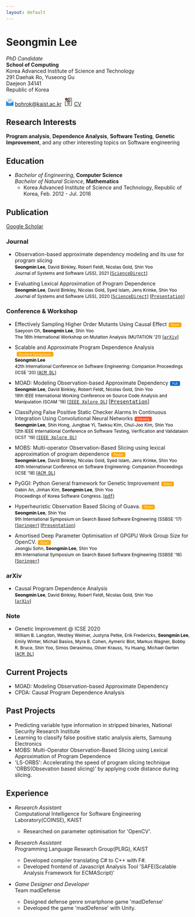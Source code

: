```yaml
---
layout: default
---
```

<style type="text/css">
  @import url(https://fonts.googleapis.com/css?family=Inconsolata);
  .wrapper {
    color: #24292e;
  }
  .conf li {
    margin-bottom: 12px;
  }
  .tag {
    display: inline-block;
    margin: 0 5px;
    padding: 1px 6px;
    border-radius: 3px;
    font-size: 9px;
    color: white;
  }  
  .full {
    background-color: #0366d6;
  }

  .industry {
    background-color: #FF5733;
  }

  .short {
    background-color: #fda600;
  }

  .workshop {
    background-color: #fda600;
  }

  .poster {
    background-color: #fda600;
  }

  .paper-title {
    font-size: 14px;
  }
  .author {
    font-size: 12px;
    /* color: #586069; */
    color: black;
    margin-bottom: 10px;
  }
  .inconsolata {
    font-family: Inconsolata, monospace;
  }
  .page-content a {
    -webkit-transition: text-shadow 0.2s ease-in-out;
    -moz-transition: text-shadow 0.2s ease-in-out;
    -ms-transition: text-shadow 0.2s ease-in-out;
    -o-transition: text-shadow 0.2s ease-in-out;
    transition: text-shadow 0.2s ease-in-out;
    transition-duration: 0.1s;
    color: #0366d6;
    text-decoration: none;
  }
  .page-content a:hover {
    color: #0366d6;
    text-shadow: 3px 4px 0px #ffd700;
    text-decoration: none;
  }
  .empty {
    margin-top: 11px;
  }
</style>

# Seongmin Lee

*PhD Candidate*<br/>
**School of Computing**<br/>
Korea Advanced Institute of Science and Technology<br/>
291 Daehak Ro, Yuseong Gu<br/>
Daejeon 34141<br/>
Republic of Korea<br/>

<img src="email.png" alt="email" width="20"/> [bohrok@kaist.ac.kr](mailto:bohrok@kaist.ac.kr) &nbsp;<img src="approved.png" alt="cv" width="22"/> [CV](cv.pdf)


## Research Interests

**Program analysis**, **Dependence Analysis**, **Software Testing**, **Genetic Improvement**, and any other interesting topics on Software engineering


## Education

*   *Bachelor of Engineering*, **Computer Science**<br>
    *Bachelor of Natural Science*, **Mathematics**<br>
    -   Korea Advanced Institute of Science and Technology, Republic of Korea, Feb. 2012 - Jul. 2016


## Publication

[Google Scholar][gs]

### Journal

<ul class="conf">

<li>
<span class="paper-title">
Observation-based approximate dependency modeling and its use for program slicing</span><br/>
<span class="author">
<b>Seongmin Lee</b>, David Binkley, Robert Feldt, Nicolas Gold, Shin Yoo<br/>
Journal of Systems and Software (JSS), 2021
[<a class="inconsolata" target="_blank" href="https://www.sciencedirect.com/science/article/pii/S0164121221000856">ScienceDirect</a>]
 </span>
</li>

<li>
<span class="paper-title">Evaluating Lexical Approximation of Program Dependence</span><br/>
<span class="author">
<b>Seongmin Lee</b>, David Binkley, Nicolas Gold, Syed Islam, Jens Krinke, Shin Yoo<br/>
Journal of Systems and Software (JSS), 2020
[<a class="inconsolata" target="_blank" href="https://www.sciencedirect.com/science/article/pii/S016412121930233X">ScienceDirect</a>]
[<a class="inconsolata" target="_blank" href="MOBS_ICSME20.pdf">Presentation</a>]
 </span>
</li>

</ul>

### Conference & Workshop

<ul class="conf">

<li>
<span class="paper-title">Effectively Sampling Higher Order Mutants Using Causal Effect</span><span class="tag short">Short</span><br/>
<span class="author">
Saeyoon Oh, <b>Seongmin Lee</b>, Shin Yoo<br/>
The 16th International Workshop on Mutation Analysis (MUTATION '21)
[<a class="inconsolata" target="_blank" href="https://arxiv.org/abs/2104.11005">arXiv</a>] </span>
</li>

<li>
<span class="paper-title">Scalable and Approximate Program Dependence Analysis</span><span class="tag poster">Doctoral Symposium</span><br/>
<span class="author">
<b>Seongmin Lee</b><br/>
42th International Conference on Software Engineering: Companion Proceedings (ICSE '20)
[<a class="inconsolata" target="_blank" href="https://dl.acm.org/doi/10.1145/3377812.3381392">ACM DL</a>] </span>
</li>

<li>
<span class="paper-title">MOAD: Modeling Observation-based Approximate Dependency</span><span class="tag full">Full</span><br/>
<span class="author">
<b>Seongmin Lee</b>, David Binkley, Robert Feldt, Nicolas Gold, Shin Yoo<br/>
19th IEEE International Working Conference on Source Code Analysis and Manipulation (SCAM '19)
[<a class="inconsolata" target="_blank" href="https://ieeexplore.ieee.org/document/8930847">IEEE Xplore DL</a>] </span>
[<a class="inconsolata" target="_blank" href="MOAD_SCAM19.pdf">Presentation</a>]
</li>

<li>
<span class="paper-title">Classifying False Positive Static Checker Alarms In Continuous Integration Using Convolutional Neural Networks</span><span class="tag industry">Industry</span><br/>
<span class="author">
<b>Seongmin Lee</b>, Shin Hong, Jungbae Yi, Taeksu Kim, Chul-Joo Kim, Shin Yoo<br/>
12th IEEE International Conference on Software Testing, Verification and Validataion (ICST '19)
[<a class="inconsolata" target="_blank" href="https://ieeexplore.ieee.org/document/8730202">IEEE Xplore DL</a>]
</span> 
</li>

<li>
<span class="paper-title">MOBS: Multi-operator Observation-Based Slicing using lexical approximation of program dependence</span><span class="tag poster">Poster</span><br/>
<span class="author">
<b>Seongmin Lee</b>, David Binkley, Nicolas Gold, Syed Islam, Jens Krinke, Shin Yoo<br/>
40th International Conference on Software Engineering: Companion Proceedings (ICSE '18) 
[<a class="inconsolata" target="_blank" href="https://dl.acm.org/citation.cfm?id=3194981">ACM DL</a>]
</span> 
</li>

<li>
<span class="paper-title">PyGGI: Python General framework for Genetic Improvement</span><span class="tag poster">Short</span><br/>
<span class="author">
Gabin An, Jinhan Kim, <b>Seongmin Lee</b>, Shin Yoo<br/>
Proceedings of Korea Software Congress. 
[<a class="inconsolata" target="_blank" href="/publications/pdfs/An2017aa.pdf">pdf</a>]
</span> 
</li>

<li>
<span class="paper-title">Hyperheuristic Observation Based Slicing of Guava.</span><span class="tag short">Short</span><br/>
<span class="author">
<b>Seongmin Lee</b>, Shin Yoo<br/>
9th International Symposium on Search Based Software Engineering (SSBSE '17) 
[<a class="inconsolata" target="_blank" href="https://link.springer.com/chapter/10.1007/978-3-319-66299-2_16">Springer</a>]
[<a class="inconsolata" target="_blank" href="HOBBES_SSBSE17.pdf">Presentation</a>]
</span> 
</li>

<li>
<span class="paper-title">Amortised Deep Parameter Optimisation of GPGPU Work Group Size for OpenCV.</span><span class="tag short">Short</span><br/>
<span class="author">
Jeongju Sohn, <b>Seongmin Lee</b>, Shin Yoo<br/>
8th International Symposium on Search Based Software Engineering (SSBSE '16) 
[<a class="inconsolata" target="_blank" href="https://link.springer.com/chapter/10.1007/978-3-319-47106-8_14">Springer</a>]
</span> 
</li>
</ul>

### arXiv

<ul class="conf">

<li>
<span class="paper-title">Causal Program Dependence Analysis</span><br/>
<span class="author">
<b>Seongmin Lee</b>, David Binkley, Robert Feldt, Nicolas Gold, Shin Yoo<br/>
[<a class="inconsolata" target="_blank" href="https://arxiv.org/abs/2104.09107">arXiv</a>]
</span>
</li>

</ul>

### Note

<ul class="conf">

<li>
<span class="paper-title">Genetic Improvement @ ICSE 2020</span><br/>
<span class="author">
William B. Langdon, Westley Weimer, Justyna Petke, Erik Fredericks, <b>Seongmin Lee</b>, Emily Winter, Michail Basios, Myra B. Cohen, Aymeric Blot, Markus Wagner, Bobby R. Bruce, Shin Yoo, Simos Gerasimou, Oliver Krauss, Yu Huang, Michael Gerten<br/>
[<a class="inconsolata" target="_blank" href="https://dl.acm.org/doi/10.1145/3417564.3417575">ACM DL</a>]
</span>
</li>

</ul>


## Current Projects

*   MOAD: Modeling Observation-based Approximate Dependency
*   CPDA: Causal Program Dependence Analysis

## Past Projects

*   Predicting variable type information in stripped binaries, National Security Research Institute
*   Learning to classify false positive static analysis alerts, Samsung Electronics
*   MOBS: Multi-Operator Observation-Based Slicing using Lexical Approximation of Program Dependence
*   'LS-ORBS': Accelerating the speed of program slicing technique 'ORBS(Obsevation based slicing)' by applying code distance during slicing.


## Experience

*   *Research Assistant*<br>
    Computational Intelligence for Software Engineering Laboratory(COINSE), KAIST
    -   Researched on parameter optimisation for 'OpenCV'.

*   *Research Assistant*<br>
    Programming Language Research Group(PLRG), KAIST
    -   Developed compiler translating C# to C++ with F#.
    -   Developed frontend of Javascript Analysis Tool 'SAFE(Scalable Analysis Framework for ECMAScript)'

*   *Game Designer and Developer*<br>
    Team madDefense
    -   Designed defense genre smartphone game 'madDefense'
    -   Developed the game 'madDefense' with Unity.


[gs]: https://scholar.google.co.kr/citations?user=-YSnc6kAAAAJ&hl=ko&oi=sra
